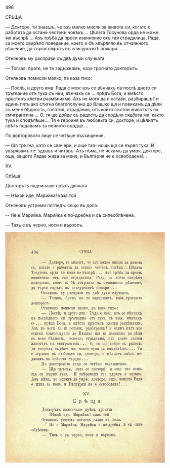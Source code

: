 ﻿496

СРѢЩА

— Докторе, ти знаешъ, че азъ малко мисли за живота си, когато е работата да остане честенъ човѣкъ ... Цѣлата Тосунова орда не може ме въспрѣ ... Азъ трѣба да проси извинение отъ тая страдалица, Рада, за моето свирѣпо поведение, което и бѣ хвърляло въ отчаянното рѣшение, да търси смръть въ клисурскитѣ пожари . . .

Огняновъ му расправи съ двѣ думи случката.

— Тогава, брате, не те задържамъ, каза трогнато докторътъ.

Огняновъ помисли малко, па каза тихо:

— Послѣ, и друго има: Рада е моя: азъ се вѣнчахъ па послѣ дието си тръгвание отъ тука съ неи, вѣнчахъ се ... прѣдъ Бога, и вмѣсто пръстенъ клетви размѣнихме. Азъ не могя да н остави, разбирашъ? и единъ пять ако стигна благополучно до Влашко щя и повикамъ да дѣли съ мене бѣдность, голотия, страдания, отъ който състои животътъ па емигрантина ... О, тя ще дойде съ радость да сподѣли сядбата ми, както тука и сподѣлѣше.... Тя е героиня въ любовьта си, докторе, и цѣлиятъ свѣтъ подавамъ за нейното сърдце ...

По докторовото лице се четѣше въсхищение.

— Щя тръгна, като се свечери, и още тая- нощь щя се вървя тука. И увѣрявамъ те: здравъ и читавъ. Азъ нѣма, не искамъ да умря, докторе, още, защото Радае жива за мене, и България не е освободена!...

XV.

Срѣща.

Докторътъ надничаше прѣзъ дупката

— Нѣкой иде, Марийка! каза той

Огняновъ устреми погледъ. сящо въ дола.

-- Не е Марийка. Марийка е по́-дребна и съ сипеоблѣчена.

— Тазъ е въ черно, носи и вързопъ.

![original](../images/549.jpg)

